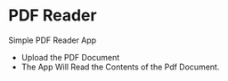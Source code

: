 # PDF Reader
 Simple PDF Reader App
- Upload the PDF Document
- The App Will Read the Contents of the Pdf Document.
  
